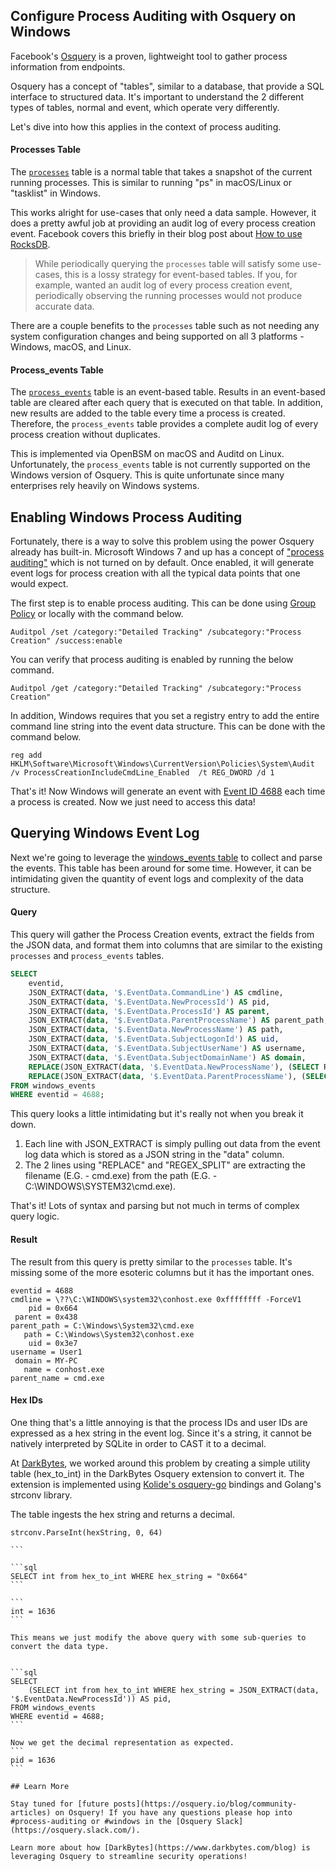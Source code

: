 ## Configure Process Auditing with Osquery on Windows

Facebook's [Osquery](https://osquery.io/) is a proven, lightweight tool to gather process information from endpoints.

Osquery has a concept of "tables", similar to a database, that provide a SQL interface to structured data. It's important to understand the 2 different types of tables, normal and event, which operate very differently.

Let's dive into how this applies in the context of process auditing.

#### Processes Table

The [`processes`](https://osquery.io/schema/3.2.6#processes) table is a normal table that takes a snapshot of the current running processes. This is similar to running "ps" in macOS/Linux or "tasklist" in Windows.

This works alright for use-cases that only need a data sample. However, it does a pretty awful job at providing an audit log of every process creation event. Facebook covers this briefly in their blog post about [How to use RocksDB](https://code.fb.com/security/how-rocksdb-is-used-in-osquery/).

> While periodically querying the `processes` table will satisfy some use-cases, this is a lossy strategy for event-based tables. If you, for example, wanted an audit log of every process creation event, periodically observing the running processes would not produce accurate data.

There are a couple benefits to the `processes` table such as not needing any system configuration changes and being supported on all 3 platforms - Windows, macOS, and Linux.

####  Process_events Table

The [`process_events`](https://osquery.io/schema/3.2.6#process_events) table is an event-based table. Results in an event-based table are cleared after each query that is executed on that table. In addition, new results are added to the table every time a process is created. Therefore, the `process_events` table provides a complete audit log of every process creation without duplicates.

This is implemented via  OpenBSM on macOS and Auditd on Linux. Unfortunately, the `process_events` table is not currently supported on the Windows version of Osquery. This is quite unfortunate since many enterprises rely heavily on Windows systems.

## Enabling Windows Process Auditing

Fortunately, there is a way to solve this problem using the power Osquery already has built-in. Microsoft Windows 7 and up has a concept of ["process auditing"](https://docs.microsoft.com/en-us/windows/security/threat-protection/auditing/audit-process-creation) which is not turned on by default. Once enabled, it will generate event logs for process creation with all the typical data points that one would expect.

The first step is to enable process auditing. This can be done using [Group Policy](https://docs.microsoft.com/en-us/windows-server/identity/ad-ds/manage/component-updates/command-line-process-auditing) or locally with the command below.

```
Auditpol /set /category:"Detailed Tracking" /subcategory:"Process Creation" /success:enable
```

You can verify that process auditing is enabled by running the below command.

```
Auditpol /get /category:"Detailed Tracking" /subcategory:"Process Creation"
```

In addition, Windows requires that you set a registry entry to add the entire command line string into the event data structure. This can be done with the command below.

```
reg add HKLM\Software\Microsoft\Windows\CurrentVersion\Policies\System\Audit /v ProcessCreationIncludeCmdLine_Enabled  /t REG_DWORD /d 1
```

That's it! Now Windows will generate an event with [Event ID 4688](https://docs.microsoft.com/en-us/windows/security/threat-protection/auditing/event-4688) each time a process is created. Now we just need to access this data!

## Querying Windows Event Log

Next we're going to leverage the [windows_events table](https://osquery.io/schema/3.2.6#windows_events) to collect and parse the events. This table has been around for some time. However, it can be intimidating given the quantity of event logs and complexity of the data structure.

#### Query

This query will gather the Process Creation events, extract the fields from the JSON data, and format them into columns that are similar to the existing `processes` and `process_events` tables.

```sql
SELECT
	eventid,
	JSON_EXTRACT(data, '$.EventData.CommandLine') AS cmdline,
	JSON_EXTRACT(data, '$.EventData.NewProcessId') AS pid,
	JSON_EXTRACT(data, '$.EventData.ProcessId') AS parent,
	JSON_EXTRACT(data, '$.EventData.ParentProcessName') AS parent_path,
	JSON_EXTRACT(data, '$.EventData.NewProcessName') AS path,
	JSON_EXTRACT(data, '$.EventData.SubjectLogonId') AS uid,
	JSON_EXTRACT(data, '$.EventData.SubjectUserName') AS username,
	JSON_EXTRACT(data, '$.EventData.SubjectDomainName') AS domain,
	REPLACE(JSON_EXTRACT(data, '$.EventData.NewProcessName'), (SELECT REGEX_SPLIT(JSON_EXTRACT(data, '$.EventData.NewProcessName'), "[\.\w-]+$", 0)), '' ) AS name,
	REPLACE(JSON_EXTRACT(data, '$.EventData.ParentProcessName'), (SELECT REGEX_SPLIT(JSON_EXTRACT(data, '$.EventData.ParentProcessName'), "[\.\w-]+$", 0)), '' ) AS parent_name
FROM windows_events
WHERE eventid = 4688;
```

This query looks a little intimidating but it's really not when you break it down.
1. Each line with JSON_EXTRACT is simply pulling out data from the event log data which is stored as a JSON string in the "data" column.
2. The 2 lines using "REPLACE" and "REGEX_SPLIT" are extracting the filename (E.G. - cmd.exe) from the path (E.G. - C:\\WINDOWS\\SYSTEM32\\cmd.exe).

That's it! Lots of syntax and parsing but not much in terms of complex query logic.

#### Result

The result from this query is pretty similar to the `processes` table. It's missing some of the more esoteric columns but it has the important ones.

```
eventid = 4688
cmdline = \??\C:\WINDOWS\system32\conhost.exe 0xffffffff -ForceV1
    pid = 0x664
 parent = 0x438
parent_path = C:\Windows\System32\cmd.exe
   path = C:\Windows\System32\conhost.exe
    uid = 0x3e7
username = User1
 domain = MY-PC
   name = conhost.exe
parent_name = cmd.exe
```


#### Hex IDs

One thing that's a little annoying is that the process IDs and user IDs are expressed as a hex string in the event log. Since it's a string, it cannot be natively interpreted by SQLite in order to CAST it to a decimal.

At [DarkBytes](https://www.darkbytes.com/), we worked around this problem by creating a simple utility table (hex_to_int) in the DarkBytes Osquery extension to convert it. The extension is implemented using [Kolide's osquery-go](https://github.com/kolide/osquery-go) bindings and Golang's strconv library.

The table ingests the hex string and returns a decimal.

````
strconv.ParseInt(hexString, 0, 64)

```

```sql
SELECT int from hex_to_int WHERE hex_string = "0x664"
```

```
int = 1636
```

This means we just modify the above query with some sub-queries to convert the data type.


```sql
SELECT
    (SELECT int from hex_to_int WHERE hex_string = JSON_EXTRACT(data, '$.EventData.NewProcessId')) AS pid,
FROM windows_events
WHERE eventid = 4688;
```

Now we get the decimal representation as expected.
```
pid = 1636
```

## Learn More

Stay tuned for [future posts](https://osquery.io/blog/community-articles) on Osquery! If you have any questions please hop into #process-auditing or #windows in the [Osquery Slack](https://osquery.slack.com/).

Learn more about how [DarkBytes](https://www.darkbytes.com/blog) is leveraging Osquery to streamline security operations!
